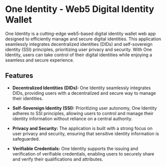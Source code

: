 # One Identity - Web5 Digital Identity Wallet

One Identity is a cutting-edge web5-based digital identity wallet web app designed to efficiently manage and secure digital identities. This application seamlessly integrates decentralized identities (DIDs) and self-sovereign identity (SSI) principles, prioritizing user privacy and security. With One Identity, users can take control of their digital identities while enjoying a seamless and secure experience.

## Features

- **Decentralized Identities (DIDs):** One Identity seamlessly integrates DIDs, providing users with a decentralized and secure way to manage their identities.

- **Self-Sovereign Identity (SSI):** Prioritizing user autonomy, One Identity adheres to SSI principles, allowing users to control and manage their identity information without reliance on a central authority.

- **Privacy and Security:** The application is built with a strong focus on user privacy and security, ensuring that sensitive identity information is safeguarded.

- **Verifiable Credentials:** One Identity supports the issuing and verification of verifiable credentials, enabling users to securely share and verify their qualifications and attributes.

